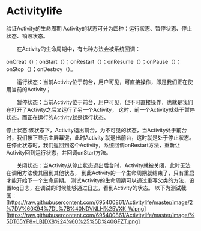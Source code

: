 # Activitylife
验证Activity的生命周期
Activity的状态可分为四种：运行状态、暂停状态、停止状态、销毁状态。

  在Activity的生命周期中，有七种方法会被系统回调：

onCreat（）；onStart（）；onRestart（）；onResume（）；onPause（）；onStop（）；onDestroy（）。

  运行状态：当前Activity位于前台，用户可见，可直接操作，即是我们正在使用当前的Activity；

  暂停状态：当前Activity位于前台，用户可见，但不可直接操作，也就是我们在打开了Activity之后又运行了另一个Activity，
  这时，前一个Activity就处于暂停状态，而正在运行的Activity就是运行状态。

  停止状态:该状态下，Activity退出前台，为不可见的状态，当Activity处于前台时，我们按下显示主屏幕键，此时Activity
  就退出前台，这时就是处于停止状态。在停止状态时，我们返回到这个Activity，系统回调onRestart方法，重新让Activity回到运行状态，并回调onStart方法。

  关闭状态：当Activity从停止状态退出后台时，Activity就被关闭，此时无法在调用方法使其回到其他状态，
  到此Activity的一个生命周期就结束了，只有重启才能开始下一个生命周期。
测试Activity的生命周期可以通过重写父类的方法，设置log日志，在调试的时候能够通过日志，看到Activity的状态。
以下为测试截图：
[https://raw.githubusercontent.com/695400861/Activitylife/master/image/2%7DV%60X94%7DL%7B%40NDVNLH%25VXK_W.png]
[https://raw.githubusercontent.com/695400861/Activitylife/master/image/%5DT65YF8~LB(DX8%24%60%25%5D%40GFZT.png]




